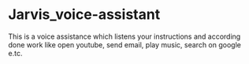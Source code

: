 # Jarvis_voice-assistant
This is a voice assistance which listens your instructions and according done work like open youtube, send email, play music, search on google e.tc.

